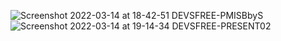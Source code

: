 ![Screenshot 2022-03-14 at 18-42-51 DEVSFREE-PMISBbyS](https://user-images.githubusercontent.com/52793184/158270522-f3ca2788-e2ae-4805-b940-74712660c430.png)
![Screenshot 2022-03-14 at 19-14-34 DEVSFREE-PRESENT02](https://user-images.githubusercontent.com/52793184/158270525-5efb6234-dd43-4a6a-9302-22505cb3354a.png)
